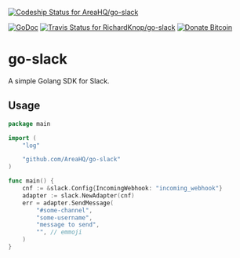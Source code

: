 [![Codeship Status for AreaHQ/go-slack](https://codeship.com/projects/6812efd0-14f0-0134-4f8d-12348d1f3442/status?branch=master)](https://codeship.com/projects/157933)

[![GoDoc](https://godoc.org/github.com/nathany/looper?status.svg)](http://godoc.org/github.com/RichardKnop/go-slack)
[![Travis Status for RichardKnop/go-slack](https://travis-ci.org/RichardKnop/go-slack.svg?branch=master)](https://travis-ci.org/RichardKnop/go-slack)
[![Donate Bitcoin](https://img.shields.io/badge/donate-bitcoin-orange.svg)](https://richardknop.github.io/donate/)

# go-slack

A simple Golang SDK for Slack.

## Usage

```go
package main

import (
	"log"

	"github.com/AreaHQ/go-slack"
)

func main() {
	cnf := &slack.Config{IncomingWebhook: "incoming_webhook"}
	adapter := slack.NewAdapter(cnf)
	err = adapter.SendMessage(
		"#some-channel",
		"some-username",
		"message to send",
		"", // emmoji
	)
}
```
